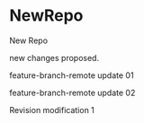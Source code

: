 # NewRepo
New Repo


new changes proposed.

feature-branch-remote update 01

feature-branch-remote update 02

Revision modification 1

